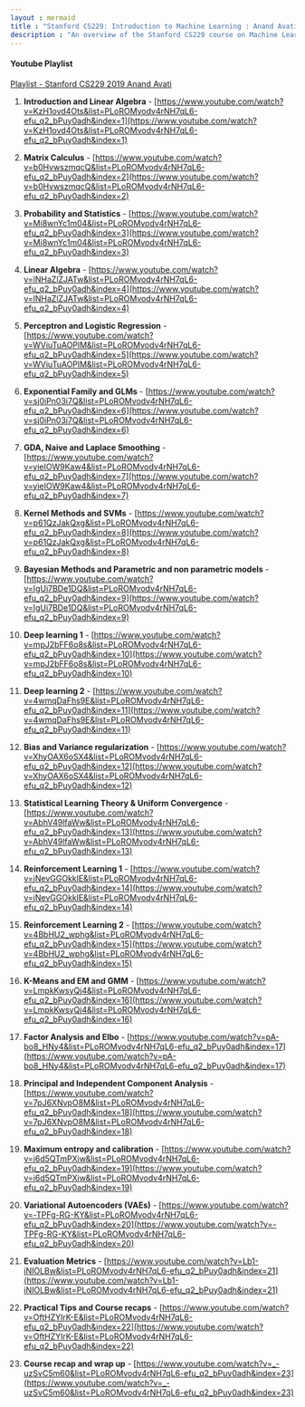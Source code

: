 ```yaml
---
layout : mermaid 
title : "Stanford CS229: Introduction to Machine Learning : Anand Avati"
description : "An overview of the Stanford CS229 course on Machine Learning, covering key concepts and topics."
---
```


#### Youtube Playlist 
[Playlist - Stanford CS229 2019 Anand Avati](https://www.youtube.com/playlist?list=PLoROMvodv4rNH7qL6-efu_q2_bPuy0adh)

1. **Introduction and Linear Algebra** - [https://www.youtube.com/watch?v=KzH1ovd4Ots&list=PLoROMvodv4rNH7qL6-efu_q2_bPuy0adh&index=1](https://www.youtube.com/watch?v=KzH1ovd4Ots&list=PLoROMvodv4rNH7qL6-efu_q2_bPuy0adh&index=1) 
   
2. **Matrix Calculus** - [https://www.youtube.com/watch?v=b0HvwszmqcQ&list=PLoROMvodv4rNH7qL6-efu_q2_bPuy0adh&index=2](https://www.youtube.com/watch?v=b0HvwszmqcQ&list=PLoROMvodv4rNH7qL6-efu_q2_bPuy0adh&index=2)
   
3. **Probability and Statistics** - [https://www.youtube.com/watch?v=Mi8wnYc1m04&list=PLoROMvodv4rNH7qL6-efu_q2_bPuy0adh&index=3](https://www.youtube.com/watch?v=Mi8wnYc1m04&list=PLoROMvodv4rNH7qL6-efu_q2_bPuy0adh&index=3)
   
4. **Linear Algebra** - [https://www.youtube.com/watch?v=lNHaZlZJATw&list=PLoROMvodv4rNH7qL6-efu_q2_bPuy0adh&index=4](https://www.youtube.com/watch?v=lNHaZlZJATw&list=PLoROMvodv4rNH7qL6-efu_q2_bPuy0adh&index=4)
   
5. **Perceptron and Logistic Regression** - [https://www.youtube.com/watch?v=WViuTuAOPlM&list=PLoROMvodv4rNH7qL6-efu_q2_bPuy0adh&index=5](https://www.youtube.com/watch?v=WViuTuAOPlM&list=PLoROMvodv4rNH7qL6-efu_q2_bPuy0adh&index=5)
   
6. **Exponential Family and GLMs** - [https://www.youtube.com/watch?v=sj0iPn03i7Q&list=PLoROMvodv4rNH7qL6-efu_q2_bPuy0adh&index=6](https://www.youtube.com/watch?v=sj0iPn03i7Q&list=PLoROMvodv4rNH7qL6-efu_q2_bPuy0adh&index=6)
   
7. **GDA, Naive and Laplace Smoothing** - [https://www.youtube.com/watch?v=yieIOW9Kaw4&list=PLoROMvodv4rNH7qL6-efu_q2_bPuy0adh&index=7](https://www.youtube.com/watch?v=yieIOW9Kaw4&list=PLoROMvodv4rNH7qL6-efu_q2_bPuy0adh&index=7)
   
8. **Kernel Methods and SVMs** - [https://www.youtube.com/watch?v=p61QzJakQxg&list=PLoROMvodv4rNH7qL6-efu_q2_bPuy0adh&index=8](https://www.youtube.com/watch?v=p61QzJakQxg&list=PLoROMvodv4rNH7qL6-efu_q2_bPuy0adh&index=8)
   
9.  **Bayesian Methods and Parametric and non parametric models** - [https://www.youtube.com/watch?v=IgUi7BDe1DQ&list=PLoROMvodv4rNH7qL6-efu_q2_bPuy0adh&index=9](https://www.youtube.com/watch?v=IgUi7BDe1DQ&list=PLoROMvodv4rNH7qL6-efu_q2_bPuy0adh&index=9)
    
10. **Deep learning 1** - [https://www.youtube.com/watch?v=mpJ2bFF6o8s&list=PLoROMvodv4rNH7qL6-efu_q2_bPuy0adh&index=10](https://www.youtube.com/watch?v=mpJ2bFF6o8s&list=PLoROMvodv4rNH7qL6-efu_q2_bPuy0adh&index=10)
    
11. **Deep learning 2** - [https://www.youtube.com/watch?v=4wmqDaFhs9E&list=PLoROMvodv4rNH7qL6-efu_q2_bPuy0adh&index=11](https://www.youtube.com/watch?v=4wmqDaFhs9E&list=PLoROMvodv4rNH7qL6-efu_q2_bPuy0adh&index=11)
    
12. **Bias and Variance regularization** - [https://www.youtube.com/watch?v=XhyOAX6oSX4&list=PLoROMvodv4rNH7qL6-efu_q2_bPuy0adh&index=12](https://www.youtube.com/watch?v=XhyOAX6oSX4&list=PLoROMvodv4rNH7qL6-efu_q2_bPuy0adh&index=12)
    
13. **Statistical Learning Theory & Uniform Convergence** - [https://www.youtube.com/watch?v=AbhV49lfaWw&list=PLoROMvodv4rNH7qL6-efu_q2_bPuy0adh&index=13](https://www.youtube.com/watch?v=AbhV49lfaWw&list=PLoROMvodv4rNH7qL6-efu_q2_bPuy0adh&index=13)
    
14. **Reinforcement Learning 1** - [https://www.youtube.com/watch?v=jNevGGOkklE&list=PLoROMvodv4rNH7qL6-efu_q2_bPuy0adh&index=14](https://www.youtube.com/watch?v=jNevGGOkklE&list=PLoROMvodv4rNH7qL6-efu_q2_bPuy0adh&index=14)
    
15. **Reinforcement Learning 2** - [https://www.youtube.com/watch?v=4BbHU2_wphg&list=PLoROMvodv4rNH7qL6-efu_q2_bPuy0adh&index=15](https://www.youtube.com/watch?v=4BbHU2_wphg&list=PLoROMvodv4rNH7qL6-efu_q2_bPuy0adh&index=15)
    
16. **K-Means and EM and GMM** - [https://www.youtube.com/watch?v=LmpkKwsyQj4&list=PLoROMvodv4rNH7qL6-efu_q2_bPuy0adh&index=16](https://www.youtube.com/watch?v=LmpkKwsyQj4&list=PLoROMvodv4rNH7qL6-efu_q2_bPuy0adh&index=16)
    
17. **Factor Analysis and Elbo** - [https://www.youtube.com/watch?v=pA-bo8_HNy4&list=PLoROMvodv4rNH7qL6-efu_q2_bPuy0adh&index=17](https://www.youtube.com/watch?v=pA-bo8_HNy4&list=PLoROMvodv4rNH7qL6-efu_q2_bPuy0adh&index=17)
    
18. **Principal and Independent Component Analysis** - [https://www.youtube.com/watch?v=7pJ6XNvpO8M&list=PLoROMvodv4rNH7qL6-efu_q2_bPuy0adh&index=18](https://www.youtube.com/watch?v=7pJ6XNvpO8M&list=PLoROMvodv4rNH7qL6-efu_q2_bPuy0adh&index=18)
    
19. **Maximum entropy and calibration** - [https://www.youtube.com/watch?v=i6d5QTmPXiw&list=PLoROMvodv4rNH7qL6-efu_q2_bPuy0adh&index=19](https://www.youtube.com/watch?v=i6d5QTmPXiw&list=PLoROMvodv4rNH7qL6-efu_q2_bPuy0adh&index=19)
    
20. **Variational Autoencoders (VAEs)** - [https://www.youtube.com/watch?v=-TPFg-RG-KY&list=PLoROMvodv4rNH7qL6-efu_q2_bPuy0adh&index=20](https://www.youtube.com/watch?v=-TPFg-RG-KY&list=PLoROMvodv4rNH7qL6-efu_q2_bPuy0adh&index=20)
    
21. **Evaluation Metrics** - [https://www.youtube.com/watch?v=Lb1-iNIOLBw&list=PLoROMvodv4rNH7qL6-efu_q2_bPuy0adh&index=21](https://www.youtube.com/watch?v=Lb1-iNIOLBw&list=PLoROMvodv4rNH7qL6-efu_q2_bPuy0adh&index=21)
    
22. **Practical Tips and Course recaps** - [https://www.youtube.com/watch?v=OftHZYlrK-E&list=PLoROMvodv4rNH7qL6-efu_q2_bPuy0adh&index=22](https://www.youtube.com/watch?v=OftHZYlrK-E&list=PLoROMvodv4rNH7qL6-efu_q2_bPuy0adh&index=22)
    
23. **Course recap and wrap up** - [https://www.youtube.com/watch?v=_-uzSvC5m60&list=PLoROMvodv4rNH7qL6-efu_q2_bPuy0adh&index=23](https://www.youtube.com/watch?v=_-uzSvC5m60&list=PLoROMvodv4rNH7qL6-efu_q2_bPuy0adh&index=23) 


